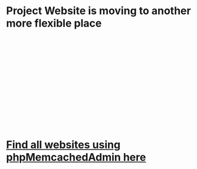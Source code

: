 # Project Website is moving to another more flexible place #
<br><br><br><br><br><br><br><br><br><br><br><br><br><br>
<h1><a href='http://blog.elijaa.org/index.php?pages/phpMemcachedAdmin-Who-use-it'>Find all websites using phpMemcachedAdmin here</a></h1>
<br><br><br><br><br><br><br><br><br><br><br><br><br><br>